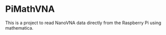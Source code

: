# PiMathVNA

This is a project to read NanoVNA data directly from the Raspberry Pi using mathematica. 
